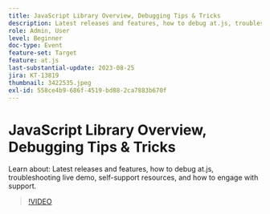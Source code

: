 ```yaml
---
title: JavaScript Library Overview, Debugging Tips & Tricks
description: Latest releases and features, how to debug at.js, troubleshooting live demo, self-support resources, and how to engage with support.
role: Admin, User
level: Beginner
doc-type: Event
feature-set: Target
feature: at.js
last-substantial-update: 2023-08-25
jira: KT-13819
thumbnail: 3422535.jpeg
exl-id: 558ce4b9-686f-4519-bd88-2ca7883b670f
---
```

# JavaScript Library Overview, Debugging Tips & Tricks

Learn about: Latest releases and features, how to debug at.js, troubleshooting live demo, self-support resources, and how to engage with support.

>[!VIDEO](https://video.tv.adobe.com/v/3422535/?learn=on)
